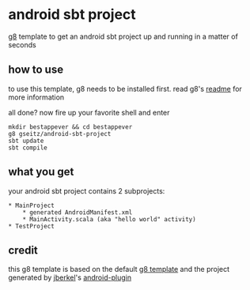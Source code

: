 # android sbt project

[g8](http://github.com/n8han/giter8) template to get an android sbt project up and running in a matter of seconds

## how to use

to use this template, g8 needs to be installed first.
read g8's [readme](http://github.com/n8han/giter8#readme) for more information

all done? now fire up your favorite shell and enter

	mkdir bestappever && cd bestappever
    g8 gseitz/android-sbt-project
    sbt update
	sbt compile

## what you get

your android sbt project contains 2 subprojects:

	* MainProject
		* generated AndroidManifest.xml
		* MainActivity.scala (aka "hello world" activity)
	* TestProject

## credit
this g8 template is based on the default [g8 template](http://github.com/n8han/giter8.g8) and the project generated by [jberkel](http://github/jberkel)'s [android-plugin](http://github.com/jberkel/android-plugin)
